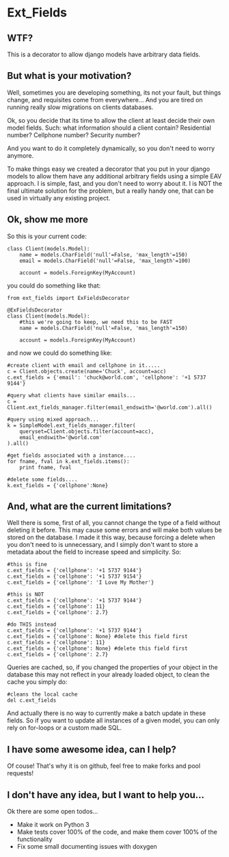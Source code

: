 # Ext_Fields

## WTF?
This is a decorator to allow django models have arbitrary data fields.

## But what is your motivation?
Well, sometimes you are developing something, its not your fault, but things
change, and requisites come from everywhere... And you are tired on running really
slow migrations on clients databases.

Ok, so you decide that its time to allow the client at least decide their own
model fields. Such: what information should a client contain? Residential number?
Cellphone number? Security number?

And you want to do it completely dynamically, so you don't need to worry anymore.

To make things easy we created a decorator that you put in your django models
to allow them have any additional arbitrary fields using a simple EAV approach.
I is simple, fast, and you don't need to worry about it. I is NOT the final ultimate
solution for the problem, but a really handy one, that can be used in virtually
any existing project.

## Ok, show me more
So this is your current code:

    class Client(models.Model):
        name = models.CharField('null'=False, 'max_length'=150)
        email = models.CharField('null'=False, 'max_length'=100)

        account = models.ForeignKey(MyAccount)

you could do something like that:

    from ext_fields import ExFieldsDecorator

    @ExFieldsDecorator
    class Client(models.Model):
        #this we're going to keep, we need this to be FAST
        name = models.CharField('null'=False, 'mas_length'=150)

        account = models.ForeignKey(MyAccount)

and now we could do something like:

    #create client with email and cellphone in it.....
    c = Client.objects.create(name='Chuck', account=acc)
    c.ext_fields = {'email': 'chuck@world.com', 'cellphone': '+1 5737 9144'}

    #query what clients have similar emails...
    c = Client.ext_fields_manager.filter(email_endswith='@world.com').all()

    #query using mixed approach...
    k = SimpleModel.ext_fields_manager.filter(
        queryset=Client.objects.filter(account=acc),
        email_endswith='@world.com'
    ).all()

    #get fields associated with a instance....
    for fname, fval in k.ext_fields.items():
        print fname, fval

    #delete some fields....
    k.ext_fields = {'cellphone':None}

## And, what are the current limitations?

Well there is some, first of all, you cannot change the type of a field without
deleting it before. This may cause some errors and will make both values be stored
on the database. I made it this way, because forcing a delete when you don't need to
is unnecessary, and I simply don't want to store a metadata about the field to increase
speed and simplicity. So:

    #this is fine
    c.ext_fields = {'cellphone': '+1 5737 9144'}
    c.ext_fields = {'cellphone': '+1 5737 9154'}
    c.ext_fields = {'cellphone': 'I Love My Mother'}

    #this is NOT
    c.ext_fields = {'cellphone': '+1 5737 9144'}
    c.ext_fields = {'cellphone': 11}
    c.ext_fields = {'cellphone': 2.7}

    #do THIS instead
    c.ext_fields = {'cellphone': '+1 5737 9144'}
    c.ext_fields = {'cellphone': None} #delete this field first
    c.ext_fields = {'cellphone': 11}
    c.ext_fields = {'cellphone': None} #delete this field first
    c.ext_fields = {'cellphone': 2.7}

Queries are cached, so, if you changed the properties of your object in the
database this may not reflect in your already loaded object, to clean the cache
you simply do:

    #cleans the local cache
    del c.ext_fields

And actually there is no way to currently make a batch update in these fields. So
if you want to update all instances of a given model, you can only rely on for-loops
or a custom made SQL.

## I have some awesome idea, can I help?

Of couse! That's why it is on github, feel free to make forks and pool requests!

## I don't have any idea, but I want to help you...

Ok there are some open todos...
* Make it work on Python 3
* Make tests cover 100% of the code, and make them cover 100% of the functionality
* Fix some small documenting issues with doxygen